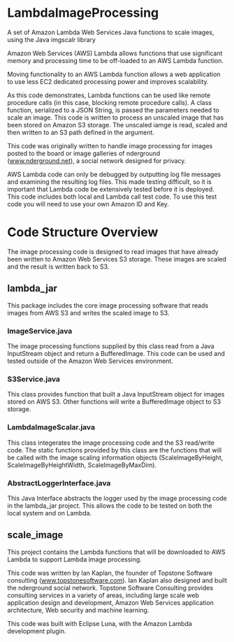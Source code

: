 # LambdaImageProcessing
A set of Amazon Lambda Web Services Java functions to scale images, using the Java imgscalr library

Amazon Web Services (AWS) Lambda allows functions that use significant memory and processing time to be off-loaded to an AWS Lambda function.

Moving functionality to an AWS Lambda function allows a web application to use less EC2 dedicated processing power and improves scalability.

As this code demonstrates, Lambda functions can be used like remote procedure calls (in this case, blocking remote procedure calls). A class function, serialized to a JSON String, is passed the parameters needed to scale an image.
This code is written to process an unscaled image that has been stored on Amazon S3 storage. The unscaled iamge is read, scaled and then written to an S3 path defined in the argument.

This code was originally written to handle image processing for images posted to the board or image galleries of nderground (www.nderground.net), a social network designed for privacy.

AWS Lambda code can only be debugged by outputting log file messages and examining the resulting log files. This made testing difficult, so it is important that Lambda code be extensively tested before it is deployed. This code includes both local and Lambda call test code. To use this test code you will need to use your own Amazon ID and Key.

# Code Structure Overview

The image processing code is designed to read images that have already been written to Amazon Web Services S3 storage. These
images are scaled and the result is written back to S3.

## lambda_jar

This package includes the core image processing software that reads images from AWS S3 and writes the scaled image to S3. 

### ImageService.java

The image processing functions supplied by this class read from a Java InputStream object and return a BufferedImage. 
This code can be used and tested outside of the Amazon Web Services environment.

### S3Service.java

This class provides function that built a Java InputStream object for images stored on AWS S3. Other functions will write
a BufferedImage object to S3 storage.

### LambdaImageScalar.java

This class integerates the image processing code and the S3 read/write code. The static functions provided by this class
are the functions that will be called with the image scaling information objects (ScaleImageByHeight, ScaleImageByHeightWidth,
ScaleImageByMaxDim).

### AbstractLoggerInterface.java

This Java Interface abstracts the logger used by the image processing code in the lambda_jar project. This allows the code
to be tested on both the local system and on Lambda.

## scale_image

This project contains the Lambda functions that will be downloaded to AWS Lambda to support Lambda image processing.


This code was written by Ian Kaplan, the founder of Topstone Software consulting (www.topstonesoftware.com). Ian Kaplan also designed and built the nderground social network. Topstone Software Consulting provides consulting services in a variety of areas, including large scale web application design and development, Amazon Web Services application architecture, Web security and machine learning.

This code was built with Eclipse Luna, with the Amazon Lambda development plugin.
